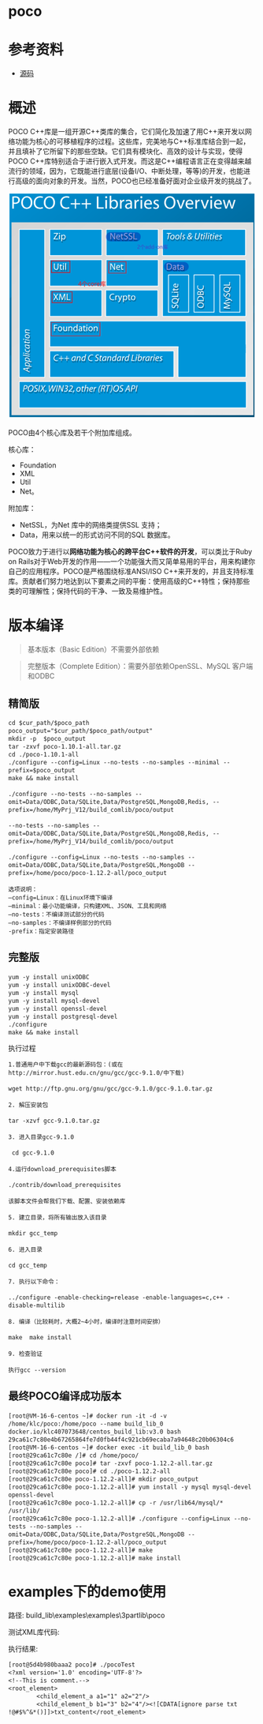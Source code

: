 # poco

# 参考资料

* [源码](https://github.com/pocoproject/poco)

# 概述

POCO C++库是一组开源C++类库的集合，它们简化及加速了用C++来开发以网络功能为核心的可移植程序的过程。这些库，完美地与C++标准库结合到一起，并且填补了它所留下的那些空缺。它们具有模块化、高效的设计与实现，使得POCO C++库特别适合于进行嵌入式开发。而这是C++编程语言正在变得越来越流行的领域，因为，它既能进行底层(设备I/O、中断处理，等等)的开发，也能进行高级的面向对象的开发。当然，POCO也已经准备好面对企业级开发的挑战了。

![](./images/poco/poco_overview.png)

POCO由4个核心库及若干个附加库组成。

核心库：

* Foundation
* XML
* Util
* Net。

附加库：

* NetSSL，为Net 库中的网络类提供SSL 支持；
* Data，用来以统一的形式访问不同的SQL 数据库。

POCO致力于进行以**网络功能为核心的跨平台C++软件的开发**，可以类比于Ruby on Rails对于Web开发的作用——一个功能强大而又简单易用的平台，用来构建你自己的应用程序。POCO是严格围绕标准ANSI/ISO C++来开发的，并且支持标准库。贡献者们努力地达到以下要素之间的平衡：使用高级的C++特性；保持那些类的可理解性；保持代码的干净、一致及易维护性。


# 版本编译

> 基本版本（Basic Edition）不需要外部依赖

> 完整版本（Complete Edition）：需要外部依赖OpenSSL、MySQL 客户端和ODBC

## 精简版

```
cd $cur_path/$poco_path
poco_output="$cur_path/$poco_path/output"
mkdir -p  $poco_output
tar -zxvf poco-1.10.1-all.tar.gz
cd ./poco-1.10.1-all
./configure --config=Linux --no-tests --no-samples --minimal --prefix=$poco_output
make && make install

./configure --no-tests --no-samples --omit=Data/ODBC,Data/SQLite,Data/PostgreSQL,MongoDB,Redis, --prefix=/home/MyPrj_V12/build_comlib/poco/output

--no-tests --no-samples --omit=Data/ODBC,Data/SQLite,Data/PostgreSQL,MongoDB,Redis, --prefix=/home/MyPrj_V14/build_comlib/poco/output

./configure --config=Linux --no-tests --no-samples --omit=Data/ODBC,Data/SQLite,Data/PostgreSQL,MongoDB --prefix=/home/poco/poco-1.12.2-all/poco_output

选项说明：
–config=Linux：在Linux环境下编译
–minimal：最小功能编译，只构建XML、JSON、工具和网络
–no-tests：不编译测试部分的代码
–no-samples：不编译样例部分的代码
-prefix：指定安装路径
```

## 完整版

```
yum -y install unixODBC
yum -y install unixODBC-devel
yum -y install mysql
yum -y install mysql-devel
yum -y install openssl-devel 
yum -y install postgresql-devel
./configure
make && make install
```

执行过程
```
1.普通用户中下载gcc的最新源码包：(或在http://mirror.hust.edu.cn/gnu/gcc/gcc-9.1.0/中下载)

wget http://ftp.gnu.org/gnu/gcc/gcc-9.1.0/gcc-9.1.0.tar.gz

2. 解压安装包

tar -xzvf gcc-9.1.0.tar.gz

3. 进入目录gcc-9.1.0 

 cd gcc-9.1.0

4.运行download_prerequisites脚本

./contrib/download_prerequisites

该脚本文件会帮我们下载、配置、安装依赖库

5. 建立目录，将所有输出放入该目录

mkdir gcc_temp

6. 进入目录

cd gcc_temp

7. 执行以下命令：

../configure -enable-checking=release -enable-languages=c,c++ -disable-multilib

8. 编译（比较耗时，大概2~4小时，编译时注意时间安排）

make  make install

9. 检查验证

执行gcc --version 
```

## 最终POCO编译成功版本

```
[root@VM-16-6-centos ~]# docker run -it -d -v /home/klc/poco:/home/poco --name build_lib_0 docker.io/klc407073648/centos_build_lib:v3.0 bash
29ca61c7c80e4b67265864fe7d0fb44f4c921cb69ecaba7a94648c20b06304c6
[root@VM-16-6-centos ~]# docker exec -it build_lib_0 bash
[root@29ca61c7c80e /]# cd /home/poco/
[root@29ca61c7c80e poco]# tar -zxvf poco-1.12.2-all.tar.gz
[root@29ca61c7c80e poco]# cd ./poco-1.12.2-all
[root@29ca61c7c80e poco-1.12.2-all]# mkdir poco_output
[root@29ca61c7c80e poco-1.12.2-all]# yum install -y mysql mysql-devel openssl-devel
[root@29ca61c7c80e poco-1.12.2-all]# cp -r /usr/lib64/mysql/* /usr/lib/
[root@29ca61c7c80e poco-1.12.2-all]# ./configure --config=Linux --no-tests --no-samples --omit=Data/ODBC,Data/SQLite,Data/PostgreSQL,MongoDB --prefix=/home/poco/poco-1.12.2-all/poco_output
[root@29ca61c7c80e poco-1.12.2-all]# make
[root@29ca61c7c80e poco-1.12.2-all]# make install
```

# examples下的demo使用

路径: build_lib\examples\examples\3partlib\poco

测试XML库代码:

执行结果:

```
[root@5d4b980baaa2 poco]# ./pocoTest
<?xml version='1.0' encoding='UTF-8'?>
<!--This is comment.-->
<root_element>
        <child_element_a a1="1" a2="2"/>
        <child_element_b b1="3" b2="4"/><![CDATA[ignore parse txt !@#$%^&*()]]>txt_content</root_element>
```
